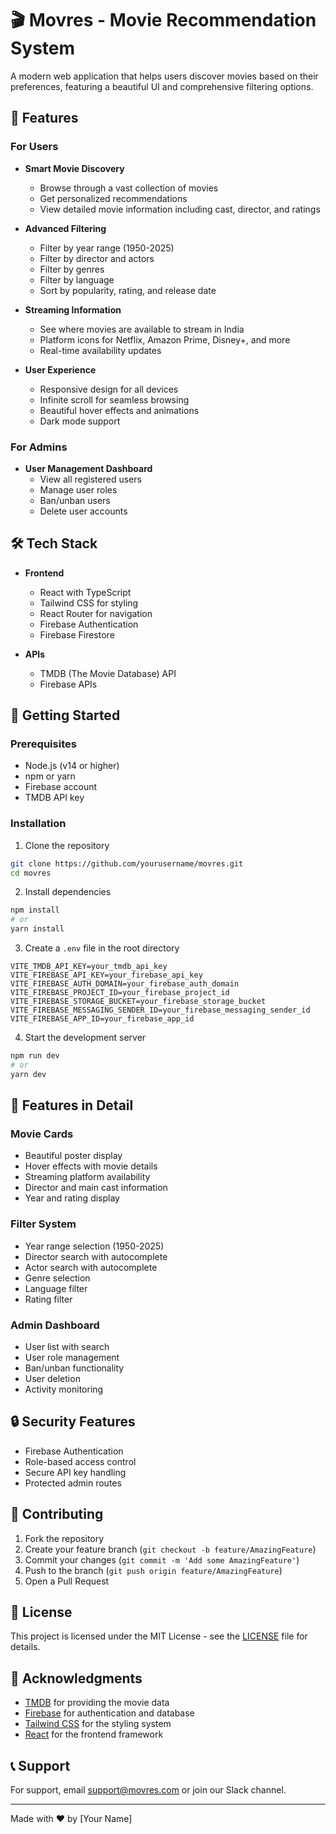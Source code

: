 # 🎬 Movres - Movie Recommendation System

A modern web application that helps users discover movies based on their preferences, featuring a beautiful UI and comprehensive filtering options.

## 🌟 Features

### For Users
- **Smart Movie Discovery**
  - Browse through a vast collection of movies
  - Get personalized recommendations
  - View detailed movie information including cast, director, and ratings

- **Advanced Filtering**
  - Filter by year range (1950-2025)
  - Filter by director and actors
  - Filter by genres
  - Filter by language
  - Sort by popularity, rating, and release date

- **Streaming Information**
  - See where movies are available to stream in India
  - Platform icons for Netflix, Amazon Prime, Disney+, and more
  - Real-time availability updates

- **User Experience**
  - Responsive design for all devices
  - Infinite scroll for seamless browsing
  - Beautiful hover effects and animations
  - Dark mode support

### For Admins
- **User Management Dashboard**
  - View all registered users
  - Manage user roles
  - Ban/unban users
  - Delete user accounts

## 🛠️ Tech Stack

- **Frontend**
  - React with TypeScript
  - Tailwind CSS for styling
  - React Router for navigation
  - Firebase Authentication
  - Firebase Firestore

- **APIs**
  - TMDB (The Movie Database) API
  - Firebase APIs

## 🚀 Getting Started

### Prerequisites
- Node.js (v14 or higher)
- npm or yarn
- Firebase account
- TMDB API key

### Installation

1. Clone the repository
```bash
git clone https://github.com/yourusername/movres.git
cd movres
```

2. Install dependencies
```bash
npm install
# or
yarn install
```

3. Create a `.env` file in the root directory
```env
VITE_TMDB_API_KEY=your_tmdb_api_key
VITE_FIREBASE_API_KEY=your_firebase_api_key
VITE_FIREBASE_AUTH_DOMAIN=your_firebase_auth_domain
VITE_FIREBASE_PROJECT_ID=your_firebase_project_id
VITE_FIREBASE_STORAGE_BUCKET=your_firebase_storage_bucket
VITE_FIREBASE_MESSAGING_SENDER_ID=your_firebase_messaging_sender_id
VITE_FIREBASE_APP_ID=your_firebase_app_id
```

4. Start the development server
```bash
npm run dev
# or
yarn dev
```

## 📱 Features in Detail

### Movie Cards
- Beautiful poster display
- Hover effects with movie details
- Streaming platform availability
- Director and main cast information
- Year and rating display

### Filter System
- Year range selection (1950-2025)
- Director search with autocomplete
- Actor search with autocomplete
- Genre selection
- Language filter
- Rating filter

### Admin Dashboard
- User list with search
- User role management
- Ban/unban functionality
- User deletion
- Activity monitoring

## 🔒 Security Features

- Firebase Authentication
- Role-based access control
- Secure API key handling
- Protected admin routes

## 🤝 Contributing

1. Fork the repository
2. Create your feature branch (`git checkout -b feature/AmazingFeature`)
3. Commit your changes (`git commit -m 'Add some AmazingFeature'`)
4. Push to the branch (`git push origin feature/AmazingFeature`)
5. Open a Pull Request

## 📄 License

This project is licensed under the MIT License - see the [LICENSE](LICENSE) file for details.

## 🙏 Acknowledgments

- [TMDB](https://www.themoviedb.org/) for providing the movie data
- [Firebase](https://firebase.google.com/) for authentication and database
- [Tailwind CSS](https://tailwindcss.com/) for the styling system
- [React](https://reactjs.org/) for the frontend framework

## 📞 Support

For support, email support@movres.com or join our Slack channel.

---

Made with ❤️ by [Your Name] 